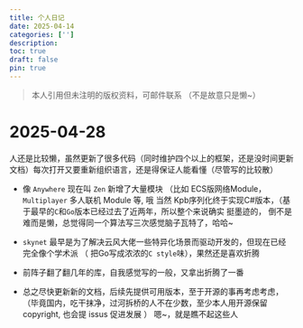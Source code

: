 ```yaml
---
title: 个人日记
date: 2025-04-14
categories: ['']
description: 
toc: true
draft: false
pin: true
---
```


> 本人引用但未注明的版权资料，可邮件联系 （不是故意只是懒~）


# 2025-04-28

人还是比较懒，虽然更新了很多代码（同时维护四个以上的框架，还是没时间更新文档）每次打开又要重新组织语言，还是得保证人能看懂（尽管写的比较散）

+ 像 `Anywhere` 现在叫 `Zen` 新增了大量模块 （比如 ECS版网络Module，`Multiplayer` 多人联机 Module 等, 哦 当然 Kpb序列化终于实现C#版本，（基于最早的`C`和`Go`版本已经过去了近两年，所以整个来说确实
挺墨迹的， 倒不是难而是懒，总觉得同一个算法写三次感觉脑子瓦特了，哈哈~

+ `skynet` 最早是为了解决云风大佬一些特异化场景而驱动开发的，但现在已经完全像个学术派 （ 把Go写成浓浓的`C style`味），果然还是喜欢折腾

+ 前阵子翻了翻几年的库，自我感觉写的一般，又拿出折腾了一番

+ 总之尽快更新新的文档，后续先提供可用版本，至于开源的事再考虑考虑，（毕竟国内，吃干抹净，过河拆桥的人不在少数，至少本人用开源保留 copyright, 也会提 issus 促进发展 ） 嗯~，就是瞧不起这些人
